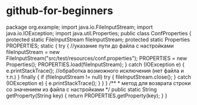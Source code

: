 # github-for-beginners

package org.example;
import java.io.FileInputStream;
import java.io.IOException;
import java.util.Properties;
public class ConfProperties {
    protected static FileInputStream fileInputStream;
    protected static Properties PROPERTIES;
    static {
        try {
            //указание пути до файла с настройками
            fileInputStream = new FileInputStream("src/test/resources/conf.properties");
            PROPERTIES = new Properties();
            PROPERTIES.load(fileInputStream);
        } catch (IOException e) {
            e.printStackTrace();
            //обработка возможного исключения (нет файла и т.п.)
        } finally {
            if (fileInputStream != null)
                try {
                    fileInputStream.close();
                } catch (IOException e) {
                    e.printStackTrace(); } } }
    /**
     * метод для возврата строки со значением из файла с настройками
     */
    public static String getProperty(String key) {
        return PROPERTIES.getProperty(key); } }
